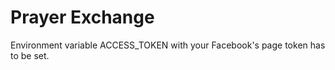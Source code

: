 # Prayer Exchange

Environment variable ACCESS_TOKEN with your Facebook's page token has to be set.
